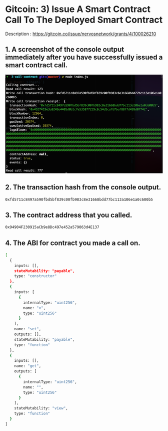 # Gitcoin: 3) Issue A Smart Contract Call To The Deployed Smart Contract

Description : https://gitcoin.co/issue/nervosnetwork/grants/4/100026210

## 1. A screenshot of the console output immediately after you have successfully issued a smart contract call.

![Alt text](issued_smart_contract_console.png "Issued Smart Contract Console")

## 2. The transaction hash from the console output.

```sh
0xfd5711c8497a590fbd5bf839c00fb983c8e31668bdd77bc113a106e1a0c600b5
```

## 3. The contract address that you called.

```sh
0x94904F230915aCb9e8Dc497e452a579063d4E137
```

## 4. The ABI for contract you made a call on.

```sh
[
  {
    inputs: [],
    stateMutability: "payable",
    type: "constructor"
  },
  {
    inputs: [
      {
        internalType: "uint256",
        name: "x",
        type: "uint256"
      }
    ],
    name: "set",
    outputs: [],
    stateMutability: "payable",
    type: "function"
  },
  {
    inputs: [],
    name: "get",
    outputs: [
      {
        internalType: "uint256",
        name: "",
        type: "uint256"
      }
    ],
    stateMutability: "view",
    type: "function"
  }
]
```
